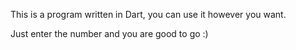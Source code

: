 This is a program written in Dart,
you can use it however you want.

Just enter the number and you are good to go :)
